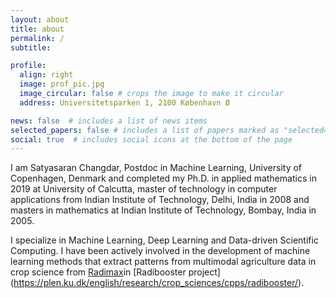 ```yaml
---
layout: about
title: about
permalink: /
subtitle: 

profile:
  align: right
  image: prof_pic.jpg
  image_circular: false # crops the image to make it circular
  address: Universitetsparken 1, 2100 København Ø

news: false  # includes a list of news items
selected_papers: false # includes a list of papers marked as "selected={true}"
social: true  # includes social icons at the bottom of the page
---
```


I am Satyasaran Changdar, Postdoc in Machine Learning, University of Copenhagen, Denmark and completed my Ph.D. in applied mathematics in 2019 at University of Calcutta, master of technology in computer applications from Indian Institute of Technology, Delhi, India in 2008 and masters in mathematics at Indian Institute of Technology, Bombay, India in 2005.

I specialize in Machine Learning, Deep Learning and Data-driven Scientific Computing. I have been actively involved in the development of machine learning methods that extract patterns from multimodal agriculture data in crop science from [Radimax](https://cropinnovation.dk/some-of-the-projects/radimax/)in  [Radibooster project] (https://plen.ku.dk/english/research/crop_sciences/cpps/radibooster/). 


